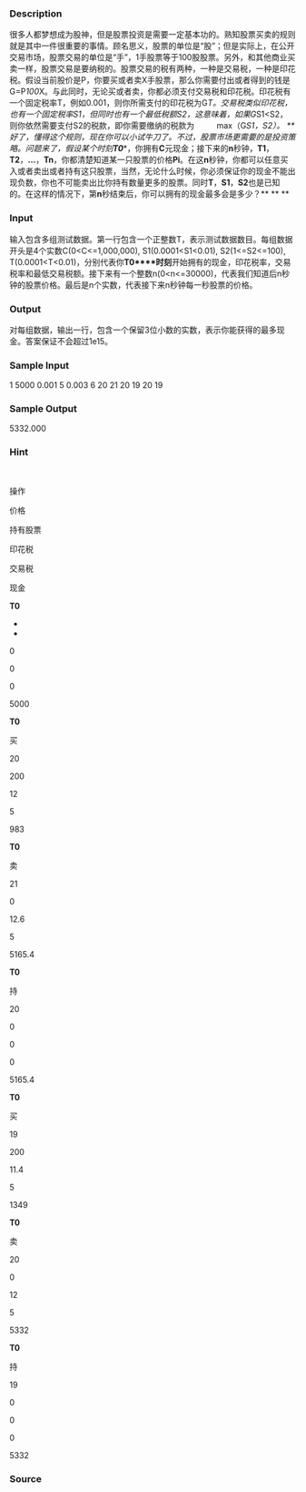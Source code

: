 
### Description
很多人都梦想成为股神，但是股票投资是需要一定基本功的。熟知股票买卖的规则就是其中一件很重要的事情。顾名思义，股票的单位是“股”；但是实际上，在公开交易市场，股票交易的单位是“手”，1手股票等于100股股票。另外，和其他商业买卖一样，股票交易是要纳税的。股票交易的税有两种，一种是交易税，一种是印花税。假设当前股价是P，你要买或者卖X手股票，那么你需要付出或者得到的钱是G=P*100*X。与此同时，无论买或者卖，你都必须支付交易税和印花税。印花税有一个固定税率T，例如0.001，则你所需支付的印花税为G*T。交易税类似印花税，也有一个固定税率S1，但同时也有一个最低税额S2，这意味着，如果G*S1<S2，则你依然需要支付S2的税款，即你需要缴纳的税款为          max（G*S1，S2）。
**好了，懂得这个规则，现在你可以小试牛刀了。不过，股票市场更需要的是投资策略。问题来了，假设某个时刻****T0****，你拥有****C****元现金；接下来的****n****秒钟，****T1****，****T2****，****…****，****Tn****，你都清楚知道某一只股票的价格****Pi****。在这****n****秒钟，你都可以任意买入或者卖出或者持有这只股票，当然，无论什么时候，你必须保证你的现金不能出现负数，你也不可能卖出比你持有数量更多的股票。同时****T****，****S1****，****S2****也是已知的。在这样的情况下，第****n****秒结束后，你可以拥有的现金最多会是多少？**
** **
### Input
输入包含多组测试数据。第一行包含一个正整数T，表示测试数据数目。每组数据开头是4个实数C(0<C<=1,000,000), S1(0.0001<S1<0.01), S2(1<=S2<=100), T(0.0001<T<0.01)，分别代表你**T0****时刻**开始拥有的现金，印花税率，交易税率和最低交易税额。接下来有一个整数n(0<n<=30000)，代表我们知道后n秒钟的股票价格。最后是n个实数，代表接下来n秒钟每一秒股票的价格。
 
### Output
对每组数据，输出一行，包含一个保留3位小数的实数，表示你能获得的最多现金。答案保证不会超过1e15。
### Sample Input
1
5000 0.001 5 0.003
6
20 21 20 19 20 19

### Sample Output
5332.000
### Hint





 


操作


价格


持有股票


印花税


交易税


现金




**T0**


-


-


0


0


0


5000




**T0**


买


20


200


12


5


983




**T0**


卖


21


0


12.6


5


5165.4




**T0**


持


20


0


0


0


5165.4




**T0**


买


19


200


11.4


5


1349




**T0**


卖


20


0


12


5


5332




**T0**


持


19


0


0


0


5332





### Source
